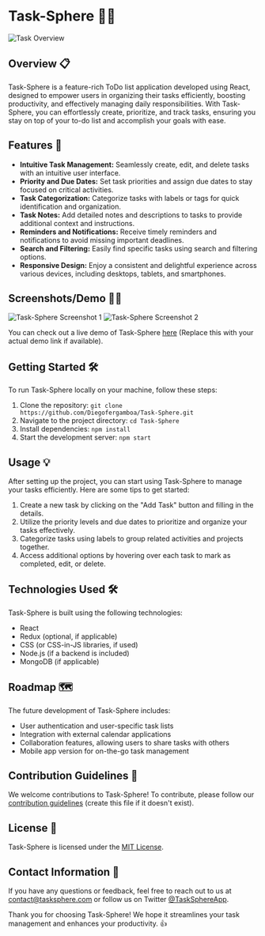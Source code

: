 # Task-Sphere 📝🌐

![Task Overview](https://github.com/Diegofergamboa/Task-Sphere/assets/72028938/7e05e61e-c8b9-476c-8c40-7bfdd7ad5989)


## Overview 📋

Task-Sphere is a feature-rich ToDo list application developed using React, designed to empower users in organizing their tasks efficiently, boosting productivity, and effectively managing daily responsibilities. With Task-Sphere, you can effortlessly create, prioritize, and track tasks, ensuring you stay on top of your to-do list and accomplish your goals with ease.

## Features 🚀

- **Intuitive Task Management:** Seamlessly create, edit, and delete tasks with an intuitive user interface.
- **Priority and Due Dates:** Set task priorities and assign due dates to stay focused on critical activities.
- **Task Categorization:** Categorize tasks with labels or tags for quick identification and organization.
- **Task Notes:** Add detailed notes and descriptions to tasks to provide additional context and instructions.
- **Reminders and Notifications:** Receive timely reminders and notifications to avoid missing important deadlines.
- **Search and Filtering:** Easily find specific tasks using search and filtering options.
- **Responsive Design:** Enjoy a consistent and delightful experience across various devices, including desktops, tablets, and smartphones.

## Screenshots/Demo 📸🎥

![Task-Sphere Screenshot 1](https://github.com/Diegofergamboa/Task-Sphere/assets/72028938/ed7fb4c8-7f3c-4bfb-a39c-70c2a15fa9ff)
![Task-Sphere Screenshot 2](https://github.com/Diegofergamboa/Task-Sphere/assets/72028938/840226b9-9af4-49ed-9ee8-f7d2af79b1ab)


You can check out a live demo of Task-Sphere [here](https://www.tasksphere-demo.com) (Replace this with your actual demo link if available).

## Getting Started 🛠️

To run Task-Sphere locally on your machine, follow these steps:

1. Clone the repository: `git clone https://github.com/Diegofergamboa/Task-Sphere.git`
2. Navigate to the project directory: `cd Task-Sphere`
3. Install dependencies: `npm install`
4. Start the development server: `npm start`

## Usage 💡

After setting up the project, you can start using Task-Sphere to manage your tasks efficiently. Here are some tips to get started:

1. Create a new task by clicking on the "Add Task" button and filling in the details.
2. Utilize the priority levels and due dates to prioritize and organize your tasks effectively.
3. Categorize tasks using labels to group related activities and projects together.
4. Access additional options by hovering over each task to mark as completed, edit, or delete.

## Technologies Used 🛠️

Task-Sphere is built using the following technologies:

- React
- Redux (optional, if applicable)
- CSS (or CSS-in-JS libraries, if used)
- Node.js (if a backend is included)
- MongoDB (if applicable)

## Roadmap 🗺️

The future development of Task-Sphere includes:

- User authentication and user-specific task lists
- Integration with external calendar applications
- Collaboration features, allowing users to share tasks with others
- Mobile app version for on-the-go task management

## Contribution Guidelines 🤝

We welcome contributions to Task-Sphere! To contribute, please follow our [contribution guidelines](CONTRIBUTING.md) (create this file if it doesn't exist).

## License 📜

Task-Sphere is licensed under the [MIT License](LICENSE).

## Contact Information 📧

If you have any questions or feedback, feel free to reach out to us at [contact@tasksphere.com](mailto:contact@tasksphere.com) or follow us on Twitter [@TaskSphereApp](https://twitter.com/TaskSphereApp).

Thank you for choosing Task-Sphere! We hope it streamlines your task management and enhances your productivity. 👍
